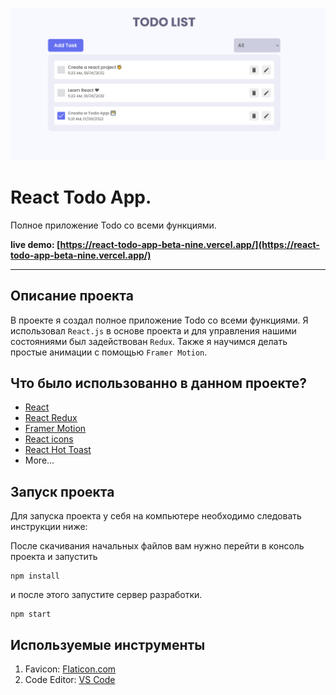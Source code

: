 ![React Todo App](./banner.png)

# React Todo App.

Полное приложение Todo со всеми функциями.

**live demo: [https://react-todo-app-beta-nine.vercel.app/](https://react-todo-app-beta-nine.vercel.app/)**

---

## Описание проекта

В проекте я создал полное приложение Todo со всеми функциями. Я использовал `React.js` в основе проекта и для управления нашими состояниями был задействован `Redux`. Также я научимся делать простые анимации с помощью `Framer Motion`.

## Что было использованно в данном проекте?

- [React](https://reactjs.org/)
- [React Redux](https://redux.js.org/)
- [Framer Motion](https://framer.com/motion/)
- [React icons](https://react-icons.netlify.com/)
- [React Hot Toast](https://react-hot-toast.com/)
- More...

## Запуск проекта

Для запуска проекта у себя на компьютере необходимо следовать инструкции ниже:

После скачивания начальных файлов вам нужно перейти в консоль проекта и запустить

```shell
npm install
```

и после этого запустите сервер разработки.

```shell
npm start
```

## Используемые инструменты

1. Favicon: [Flaticon.com](https://www.flaticon.com/)
1. Code Editor: [VS Code](https://code.visualstudio.com/)
